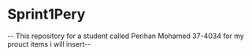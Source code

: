 # Sprint1Pery

-- This repository for a student called Perihan Mohamed 37-4034 for my prouct items i will insert--
